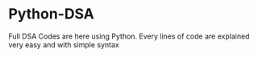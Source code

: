 # Python-DSA
Full DSA Codes are here using Python.
Every lines of code are explained very easy and with simple syntax 
